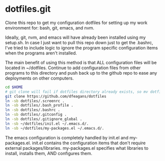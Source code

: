 dotfiles.git
============
Clone this repo to get my configuration dotfiles for setting up my
work environment for: bash, git, emacs, and nvm.

Ideally, git, nvm, and emacs will have already been installed using my
setup.sh. In case I just want to pull this repo down just to get the
.bashrc, I've tried to include logic to ignore the program specific
configuration items when the programs aren't installed.

The main benefit of using this method is that ALL configuration files
will be located in ~/dotfiles. Continue to add configuration files from
other programs to this directory and push back up to the github repo
to ease any deployments on other computers.

```sh
cd $HOME
# git clone will fail if dotfiles directory already exists, so mv dotfiles dotfiles.old if necessary.
git clone https://github.com/dfeagans/dotfiles
ln -sb dotfiles/.screenrc .
ln -sb dotfiles/.bash_profile .
ln -sb dotfiles/.bashrc .
ln -sb dotfiles/.gitconfig .
ln -sb dotfiles/.gitignore_global .
ln -sb ~/dotfiles/init.el ~/.emacs.d/.
ln -sb ~/dotfiles/my-packages.el ~/.emacs.d/.
```
The emacs configuration is completely handled by init.el and my-packages.el.
init.el contains the configuration items that don't require external packages/libraries.
my-packages.el specifies what libraries to install, installs them, AND configures them.
